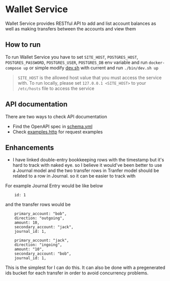 # Wallet Service

Wallet Service provides RESTful API to add and list account balances as well as making transfers between the accounts and view them

## How to run

To  run Wallet Service you have to set `SITE_HOST`, `POSTGRES_HOST`, `POSTGRES_PASSWORD`, `POSTGRES_USER`, `POSTGRES_DB` env variable and run `docker-compose up` or simple modify [dev.sh](./bin/dev.sh) with current and run `./bin/dev.sh up`

> `SITE_HOST` is the allowed host value that you must access the service with. To run locally, please set `127.0.0.1 <SITE_HOST>`
to your `/etc/hosts` file to access the service

## API documentation

There are two ways to check API documentation

* Find the OpenAPI spec in [schema.yml](./docs/schema.yml)
* Check [examples.http](./docs/examples.http) for request examples

## Enhancements

* I have linked double-entry bookkeeping rows with the timestamp but it's hard to track with naked eye. so I believe it would've been better to use a Journal model and the two transfer rows in Tranfer model should be related to a row in Journal.  so it can be easier to track with

For example Journal Entry would be like below

```info
    id: 1
```

and the transfer rows would be

```info
    primary_account: "bob",
    direction: "outgoing",
    amount: 10,
    secondary_account: "jack",
    journal_id: 1,

    primary_account: "jack",
    direction: "ingoing",
    amount: "10",
    secondary_account: "bob",
    journal_id: 1,
```

This is the simplest for I can do this. It can also be done with a pregenerated ids bucket for each transfer in order to avoid concurrency problems.
